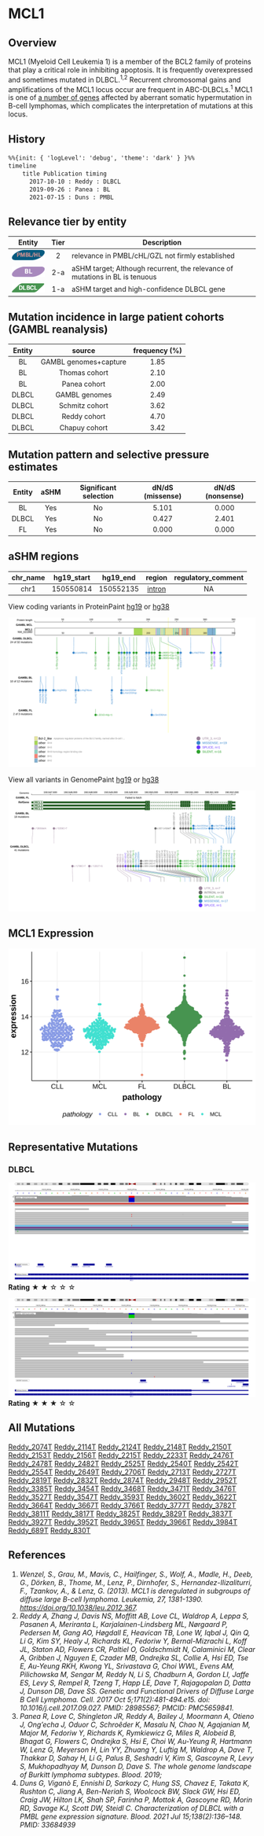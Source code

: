 # MCL1

## Overview
MCL1 (Myeloid Cell Leukemia 1) is a member of the BCL2 family of proteins that play a critical role in inhibiting apoptosis. It is frequently overexpressed and sometimes mutated in DLBCL.<sup>1,2</sup> Recurrent chromosomal gains and amplifications of the MCL1 locus occur are frequent in ABC-DLBCLs.<sup>1</sup>  MCL1 is one of [a number of genes](https://github.com/morinlab/LLMPP/wiki/ashm) affected by aberrant somatic hypermutation in B-cell lymphomas, which complicates the interpretation of mutations at this locus.

## History
```mermaid
%%{init: { 'logLevel': 'debug', 'theme': 'dark' } }%%
timeline
    title Publication timing
      2017-10-10 : Reddy : DLBCL
      2019-09-26 : Panea : BL
      2021-07-15 : Duns : PMBL
```

## Relevance tier by entity

|Entity|Tier|Description                           |
|:------:|:----:|--------------------------------------|
|![PMBL](images/icons/PMBL_tier2.png)|2|relevance in PMBL/cHL/GZL not firmly established|
|![BL](images/icons/BL_tier2.png)    |2-a | aSHM target; Although recurrent, the relevance of mutations in BL is tenuous |
|![DLBCL](images/icons/DLBCL_tier1.png) |1-a | aSHM target and high-confidence DLBCL gene            |

## Mutation incidence in large patient cohorts (GAMBL reanalysis)

|Entity|source               |frequency (%)|
|:------:|:---------------------:|:-------------:|
|BL    |GAMBL genomes+capture|1.85         |
|BL    |Thomas cohort        |2.10         |
|BL    |Panea cohort         |2.00         |
|DLBCL |GAMBL genomes        |2.49         |
|DLBCL |Schmitz cohort       |3.62         |
|DLBCL |Reddy cohort         |4.70         |
|DLBCL |Chapuy cohort        |3.42         |

## Mutation pattern and selective pressure estimates

|Entity|aSHM|Significant selection|dN/dS (missense)|dN/dS (nonsense)|
|:------:|:----:|:---------------------:|:----------------:|:----------------:|
|BL    |Yes |No                   |5.101           |0.000           |
|DLBCL |Yes |No                   |0.427           |2.401           |
|FL    |Yes |No                   |0.000           |0.000           |

## aSHM regions

|chr_name|hg19_start|hg19_end |region                                                                                        |regulatory_comment|
|:--------:|:----------:|:---------:|:----------------------------------------------------------------------------------------------:|:------------------:|
|chr1    |150550814 |150552135|[intron](https://genome.ucsc.edu/s/rdmorin/GAMBL%20hg19?position=chr1%3A150550814%2D150552135)|NA                |


View coding variants in ProteinPaint [hg19](https://morinlab.github.io/LLMPP/GAMBL/MCL1_protein.html)  or [hg38](https://morinlab.github.io/LLMPP/GAMBL/MCL1_protein_hg38.html)

![](images/proteinpaint/MCL1_NM_021960.svg)

View all variants in GenomePaint [hg19](https://morinlab.github.io/LLMPP/GAMBL/MCL1.html)  or [hg38](https://morinlab.github.io/LLMPP/GAMBL/MCL1_hg38.html)

![](images/proteinpaint/MCL1.svg)

## MCL1 Expression
![](images/gene_expression/MCL1_by_pathology.svg)

## Representative Mutations

### DLBCL

![](primary/Reddy_MCL1_2.svg)
**Rating**
&starf; &starf; &star; &star; &star;

![](primary/Reddy_MCL1_3.svg)
**Rating**
&starf; &starf; &starf; &star; &star;

## All Mutations

[Reddy_2074T](https://www.bcgsc.ca/downloads/morinlab/GAMBL/Reddy/igv_reports/Reddy_2074T.html)
[Reddy_2114T](https://www.bcgsc.ca/downloads/morinlab/GAMBL/Reddy/igv_reports/Reddy_2114T.html)
[Reddy_2124T](https://www.bcgsc.ca/downloads/morinlab/GAMBL/Reddy/igv_reports/Reddy_2124T.html)
[Reddy_2148T](https://www.bcgsc.ca/downloads/morinlab/GAMBL/Reddy/igv_reports/Reddy_2148T.html)
[Reddy_2150T](https://www.bcgsc.ca/downloads/morinlab/GAMBL/Reddy/igv_reports/Reddy_2150T.html)
[Reddy_2153T](https://www.bcgsc.ca/downloads/morinlab/GAMBL/Reddy/igv_reports/Reddy_2153T.html)
[Reddy_2156T](https://www.bcgsc.ca/downloads/morinlab/GAMBL/Reddy/igv_reports/Reddy_2156T.html)
[Reddy_2215T](https://www.bcgsc.ca/downloads/morinlab/GAMBL/Reddy/igv_reports/Reddy_2215T.html)
[Reddy_2233T](https://www.bcgsc.ca/downloads/morinlab/GAMBL/Reddy/igv_reports/Reddy_2233T.html)
[Reddy_2476T](https://www.bcgsc.ca/downloads/morinlab/GAMBL/Reddy/igv_reports/Reddy_2476T.html)
[Reddy_2478T](https://www.bcgsc.ca/downloads/morinlab/GAMBL/Reddy/igv_reports/Reddy_2478T.html)
[Reddy_2482T](https://www.bcgsc.ca/downloads/morinlab/GAMBL/Reddy/igv_reports/Reddy_2482T.html)
[Reddy_2525T](https://www.bcgsc.ca/downloads/morinlab/GAMBL/Reddy/igv_reports/Reddy_2525T.html)
[Reddy_2540T](https://www.bcgsc.ca/downloads/morinlab/GAMBL/Reddy/igv_reports/Reddy_2540T.html)
[Reddy_2542T](https://www.bcgsc.ca/downloads/morinlab/GAMBL/Reddy/igv_reports/Reddy_2542T.html)
[Reddy_2554T](https://www.bcgsc.ca/downloads/morinlab/GAMBL/Reddy/igv_reports/Reddy_2554T.html)
[Reddy_2649T](https://www.bcgsc.ca/downloads/morinlab/GAMBL/Reddy/igv_reports/Reddy_2649T.html)
[Reddy_2706T](https://www.bcgsc.ca/downloads/morinlab/GAMBL/Reddy/igv_reports/Reddy_2706T.html)
[Reddy_2713T](https://www.bcgsc.ca/downloads/morinlab/GAMBL/Reddy/igv_reports/Reddy_2713T.html)
[Reddy_2727T](https://www.bcgsc.ca/downloads/morinlab/GAMBL/Reddy/igv_reports/Reddy_2727T.html)
[Reddy_2819T](https://www.bcgsc.ca/downloads/morinlab/GAMBL/Reddy/igv_reports/Reddy_2819T.html)
[Reddy_2832T](https://www.bcgsc.ca/downloads/morinlab/GAMBL/Reddy/igv_reports/Reddy_2832T.html)
[Reddy_2874T](https://www.bcgsc.ca/downloads/morinlab/GAMBL/Reddy/igv_reports/Reddy_2874T.html)
[Reddy_2948T](https://www.bcgsc.ca/downloads/morinlab/GAMBL/Reddy/igv_reports/Reddy_2948T.html)
[Reddy_2952T](https://www.bcgsc.ca/downloads/morinlab/GAMBL/Reddy/igv_reports/Reddy_2952T.html)
[Reddy_3385T](https://www.bcgsc.ca/downloads/morinlab/GAMBL/Reddy/igv_reports/Reddy_3385T.html)
[Reddy_3454T](https://www.bcgsc.ca/downloads/morinlab/GAMBL/Reddy/igv_reports/Reddy_3454T.html)
[Reddy_3468T](https://www.bcgsc.ca/downloads/morinlab/GAMBL/Reddy/igv_reports/Reddy_3468T.html)
[Reddy_3471T](https://www.bcgsc.ca/downloads/morinlab/GAMBL/Reddy/igv_reports/Reddy_3471T.html)
[Reddy_3476T](https://www.bcgsc.ca/downloads/morinlab/GAMBL/Reddy/igv_reports/Reddy_3476T.html)
[Reddy_3527T](https://www.bcgsc.ca/downloads/morinlab/GAMBL/Reddy/igv_reports/Reddy_3527T.html)
[Reddy_3547T](https://www.bcgsc.ca/downloads/morinlab/GAMBL/Reddy/igv_reports/Reddy_3547T.html)
[Reddy_3593T](https://www.bcgsc.ca/downloads/morinlab/GAMBL/Reddy/igv_reports/Reddy_3593T.html)
[Reddy_3602T](https://www.bcgsc.ca/downloads/morinlab/GAMBL/Reddy/igv_reports/Reddy_3602T.html)
[Reddy_3622T](https://www.bcgsc.ca/downloads/morinlab/GAMBL/Reddy/igv_reports/Reddy_3622T.html)
[Reddy_3664T](https://www.bcgsc.ca/downloads/morinlab/GAMBL/Reddy/igv_reports/Reddy_3664T.html)
[Reddy_3667T](https://www.bcgsc.ca/downloads/morinlab/GAMBL/Reddy/igv_reports/Reddy_3667T.html)
[Reddy_3766T](https://www.bcgsc.ca/downloads/morinlab/GAMBL/Reddy/igv_reports/Reddy_3766T.html)
[Reddy_3777T](https://www.bcgsc.ca/downloads/morinlab/GAMBL/Reddy/igv_reports/Reddy_3777T.html)
[Reddy_3782T](https://www.bcgsc.ca/downloads/morinlab/GAMBL/Reddy/igv_reports/Reddy_3782T.html)
[Reddy_3811T](https://www.bcgsc.ca/downloads/morinlab/GAMBL/Reddy/igv_reports/Reddy_3811T.html)
[Reddy_3817T](https://www.bcgsc.ca/downloads/morinlab/GAMBL/Reddy/igv_reports/Reddy_3817T.html)
[Reddy_3825T](https://www.bcgsc.ca/downloads/morinlab/GAMBL/Reddy/igv_reports/Reddy_3825T.html)
[Reddy_3829T](https://www.bcgsc.ca/downloads/morinlab/GAMBL/Reddy/igv_reports/Reddy_3829T.html)
[Reddy_3837T](https://www.bcgsc.ca/downloads/morinlab/GAMBL/Reddy/igv_reports/Reddy_3837T.html)
[Reddy_3927T](https://www.bcgsc.ca/downloads/morinlab/GAMBL/Reddy/igv_reports/Reddy_3927T.html)
[Reddy_3952T](https://www.bcgsc.ca/downloads/morinlab/GAMBL/Reddy/igv_reports/Reddy_3952T.html)
[Reddy_3965T](https://www.bcgsc.ca/downloads/morinlab/GAMBL/Reddy/igv_reports/Reddy_3965T.html)
[Reddy_3966T](https://www.bcgsc.ca/downloads/morinlab/GAMBL/Reddy/igv_reports/Reddy_3966T.html)
[Reddy_3984T](https://www.bcgsc.ca/downloads/morinlab/GAMBL/Reddy/igv_reports/Reddy_3984T.html)
[Reddy_689T](https://www.bcgsc.ca/downloads/morinlab/GAMBL/Reddy/igv_reports/Reddy_689T.html)
[Reddy_830T](https://www.bcgsc.ca/downloads/morinlab/GAMBL/Reddy/igv_reports/Reddy_830T.html)



## References
1. *Wenzel, S., Grau, M., Mavis, C., Hailfinger, S., Wolf, A., Madle, H., Deeb, G., Dörken, B., Thome, M., Lenz, P., Dirnhofer, S., Hernandez-Ilizaliturri, F., Tzankov, A., & Lenz, G. (2013). MCL1 is deregulated in subgroups of diffuse large B-cell lymphoma. Leukemia, 27, 1381-1390. https://doi.org/10.1038/leu.2012.367.*
2. *Reddy A, Zhang J, Davis NS, Moffitt AB, Love CL, Waldrop A, Leppa S, Pasanen A, Meriranta L, Karjalainen-Lindsberg ML, Nørgaard P, Pedersen M, Gang AO, Høgdall E, Heavican TB, Lone W, Iqbal J, Qin Q, Li G, Kim SY, Healy J, Richards KL, Fedoriw Y, Bernal-Mizrachi L, Koff JL, Staton AD, Flowers CR, Paltiel O, Goldschmidt N, Calaminici M, Clear A, Gribben J, Nguyen E, Czader MB, Ondrejka SL, Collie A, Hsi ED, Tse E, Au-Yeung RKH, Kwong YL, Srivastava G, Choi WWL, Evens AM, Pilichowska M, Sengar M, Reddy N, Li S, Chadburn A, Gordon LI, Jaffe ES, Levy S, Rempel R, Tzeng T, Happ LE, Dave T, Rajagopalan D, Datta J, Dunson DB, Dave SS. Genetic and Functional Drivers of Diffuse Large B Cell Lymphoma. Cell. 2017 Oct 5;171(2):481-494.e15. doi: 10.1016/j.cell.2017.09.027. PMID: 28985567; PMCID: PMC5659841.*
3.  *Panea R, Love C, Shingleton JR, Reddy A, Bailey J, Moormann A, Otieno J, Ong’echa J, Oduor C, Schroêder K, Masalu N, Chao N, Agajanian M, Major M, Fedoriw Y, Richards K, Rymkiewicz G, Miles R, Alobeid B, Bhagat G, Flowers C, Ondrejka S, Hsi E, Choi W, Au-Yeung R, Hartmann W, Lenz G, Meyerson H, Lin YY, Zhuang Y, Luftig M, Waldrop A, Dave T, Thakkar D, Sahay H, Li G, Palus B, Seshadri V, Kim S, Gascoyne R, Levy S, Mukhopadhyay M, Dunson D, Dave S. The whole genome landscape of Burkitt lymphoma subtypes. Blood. 2019;* 
4.  *Duns G, Viganò E, Ennishi D, Sarkozy C, Hung SS, Chavez E, Takata K, Rushton C, Jiang A, Ben-Neriah S, Woolcock BW, Slack GW, Hsi ED, Craig JW, Hilton LK, Shah SP, Farinha P, Mottok A, Gascoyne RD, Morin RD, Savage KJ, Scott DW, Steidl C. Characterization of DLBCL with a PMBL gene expression signature. Blood. 2021 Jul 15;138(2):136–148. PMID: 33684939*
<!-- ORIGIN: reddyGeneticFunctionalDrivers2017 -->
<!-- BL: paneaWholeGenomeLandscape2019 -->
<!-- BL: paneaWholeGenomeLandscape2019 -->
<!-- DLBCL: reddyGeneticFunctionalDrivers2017 -->
<!-- PMBL: dunsCharacterizationDLBCLPMBL2021b -->
